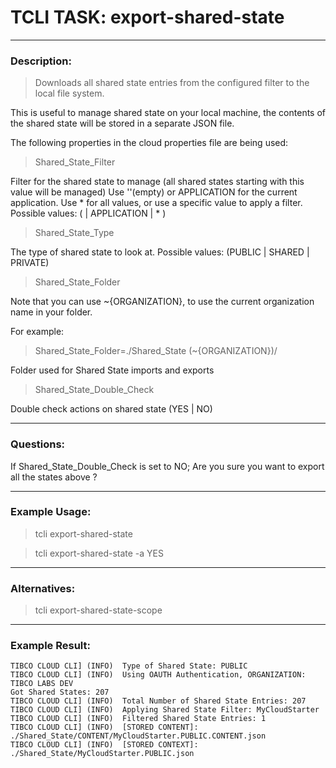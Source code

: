 # TCLI TASK: export-shared-state

---
### Description:
> Downloads all shared state entries from the configured filter to the local file system.

This is useful to manage shared state on your local machine, the contents of the shared state will be stored in a separate JSON file.

The following properties in the cloud properties file are being used:

> Shared_State_Filter

Filter for the shared state to manage (all shared states starting with this value will be managed)
Use ''(empty) or APPLICATION for the current application. Use * for all values, or use a specific value to apply a filter.
Possible values: ( <Filter> | APPLICATION | * )

> Shared_State_Type

The type of shared state to look at.
Possible values: (PUBLIC | SHARED | PRIVATE)

> Shared_State_Folder

Note that you can use ~{ORGANIZATION}, to use the current organization name in your folder.

For example:

> Shared_State_Folder=./Shared_State (~{ORGANIZATION})/

Folder used for Shared State imports and exports

> Shared_State_Double_Check

Double check actions on shared state (YES | NO)

---
### Questions:

If Shared_State_Double_Check is set to NO;
Are you sure you want to export all the states above ?

---
### Example Usage:
> tcli export-shared-state

> tcli export-shared-state -a YES

---
### Alternatives:
> tcli export-shared-state-scope

---
### Example Result:

```console
TIBCO CLOUD CLI] (INFO)  Type of Shared State: PUBLIC
TIBCO CLOUD CLI] (INFO)  Using OAUTH Authentication, ORGANIZATION: TIBCO LABS DEV
Got Shared States: 207
TIBCO CLOUD CLI] (INFO)  Total Number of Shared State Entries: 207
TIBCO CLOUD CLI] (INFO)  Applying Shared State Filter: MyCloudStarter
TIBCO CLOUD CLI] (INFO)  Filtered Shared State Entries: 1 
TIBCO CLOUD CLI] (INFO)  [STORED CONTENT]: ./Shared_State/CONTENT/MyCloudStarter.PUBLIC.CONTENT.json 
TIBCO CLOUD CLI] (INFO)  [STORED CONTEXT]: ./Shared_State/MyCloudStarter.PUBLIC.json 
```
